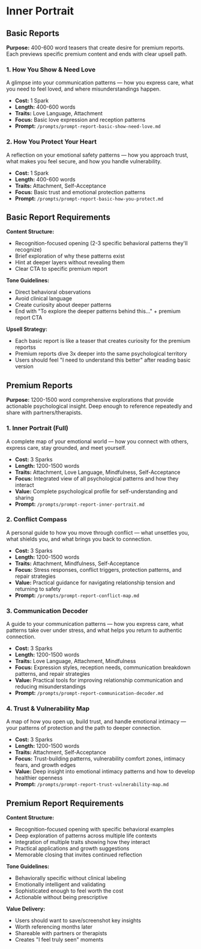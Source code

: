 # Inner Portrait

## Basic Reports

**Purpose:** 400-600 word teasers that create desire for premium reports. Each previews specific premium content and ends with clear upsell path.

### 1. How You Show & Need Love

A glimpse into your communication patterns — how you express care, what you need to feel loved, and where misunderstandings happen.

- **Cost:** 1 Spark
- **Length:** 400-600 words
- **Traits:** Love Language, Attachment
- **Focus:** Basic love expression and reception patterns
- **Prompt:** `/prompts/prompt-report-basic-show-need-love.md`

### 2. How You Protect Your Heart

A reflection on your emotional safety patterns — how you approach trust, what makes you feel secure, and how you handle vulnerability.

- **Cost:** 1 Spark
- **Length:** 400-600 words
- **Traits:** Attachment, Self-Acceptance
- **Focus:** Basic trust and emotional protection patterns
- **Prompt:** `/prompts/prompt-report-basic-how-you-protect.md`

## Basic Report Requirements

**Content Structure:**

- Recognition-focused opening (2-3 specific behavioral patterns they'll recognize)
- Brief exploration of why these patterns exist
- Hint at deeper layers without revealing them
- Clear CTA to specific premium report

**Tone Guidelines:**

- Direct behavioral observations
- Avoid clinical language
- Create curiosity about deeper patterns
- End with "To explore the deeper patterns behind this..." + premium report CTA

**Upsell Strategy:**

- Each basic report is like a teaser that creates curiosity for the premium reportss
- Premium reports dive 3x deeper into the same psychological territory
- Users should feel "I need to understand this better" after reading basic version

## Premium Reports

**Purpose:** 1200-1500 word comprehensive explorations that provide actionable psychological insight. Deep enough to reference repeatedly and share with partners/therapists.

### 1. Inner Portrait (Full)

A complete map of your emotional world — how you connect with others, express care, stay grounded, and meet yourself.

- **Cost:** 3 Sparks
- **Length:** 1200-1500 words
- **Traits:** Attachment, Love Language, Mindfulness, Self-Acceptance
- **Focus:** Integrated view of all psychological patterns and how they interact
- **Value:** Complete psychological profile for self-understanding and sharing
- **Prompt:** `/prompts/prompt-report-inner-portrait.md`

### 2. Conflict Compass

A personal guide to how you move through conflict — what unsettles you, what shields you, and what brings you back to connection.

- **Cost:** 3 Sparks
- **Length:** 1200-1500 words
- **Traits:** Attachment, Mindfulness, Self-Acceptance
- **Focus:** Stress responses, conflict triggers, protection patterns, and repair strategies
- **Value:** Practical guidance for navigating relationship tension and returning to safety
- **Prompt:** `/prompts/prompt-report-conflict-map.md`

### 3. Communication Decoder

A guide to your communication patterns — how you express care, what patterns take over under stress, and what helps you return to authentic connection.

- **Cost:** 3 Sparks
- **Length:** 1200-1500 words
- **Traits:** Love Language, Attachment, Mindfulness
- **Focus:** Expression styles, reception needs, communication breakdown patterns, and repair strategies
- **Value:** Practical tools for improving relationship communication and reducing misunderstandings
- **Prompt:** `/prompts/prompt-report-communication-decoder.md`

### 4. Trust & Vulnerability Map

A map of how you open up, build trust, and handle emotional intimacy — your patterns of protection and the path to deeper connection.

- **Cost:** 3 Sparks
- **Length:** 1200-1500 words
- **Traits:** Attachment, Self-Acceptance
- **Focus:** Trust-building patterns, vulnerability comfort zones, intimacy fears, and growth edges
- **Value:** Deep insight into emotional intimacy patterns and how to develop healthier openness
- **Prompt:** `/prompts/prompt-report-trust-vulnerability-map.md`

## Premium Report Requirements

**Content Structure:**

- Recognition-focused opening with specific behavioral examples
- Deep exploration of patterns across multiple life contexts
- Integration of multiple traits showing how they interact
- Practical applications and growth suggestions
- Memorable closing that invites continued reflection

**Tone Guidelines:**

- Behaviorally specific without clinical labeling
- Emotionally intelligent and validating
- Sophisticated enough to feel worth the cost
- Actionable without being prescriptive

**Value Delivery:**

- Users should want to save/screenshot key insights
- Worth referencing months later
- Shareable with partners or therapists
- Creates "I feel truly seen" moments

